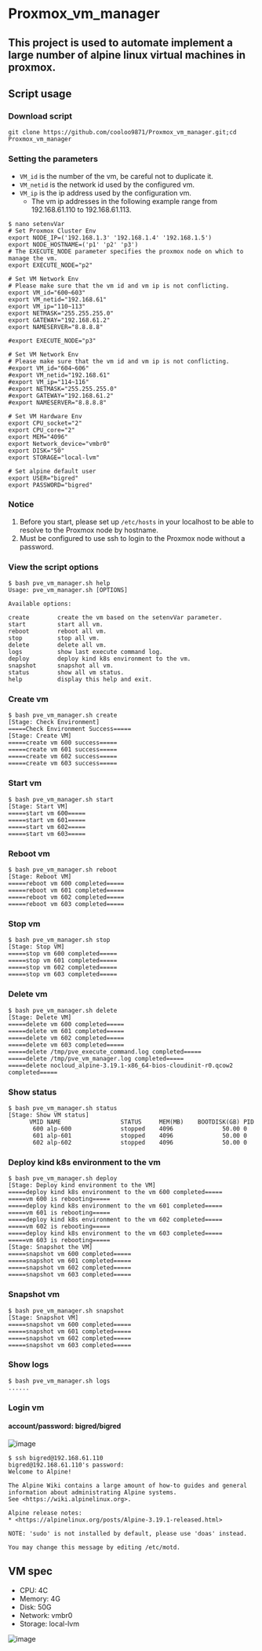 # Proxmox_vm_manager
## This project is used to automate implement a large number of alpine linux virtual machines in proxmox.
## Script usage
### Download script
```
git clone https://github.com/cooloo9871/Proxmox_vm_manager.git;cd Proxmox_vm_manager
```

### Setting the parameters
- `VM_id` is the number of the vm, be careful not to duplicate it.
- `VM_netid` is the network id used by the configured vm.
- `VM_ip` is the ip address used by the configuration vm.
  - The vm ip addresses in the following example range from 192.168.61.110 to 192.168.61.113.
```
$ nano setenvVar
# Set Proxmox Cluster Env
export NODE_IP=('192.168.1.3' '192.168.1.4' '192.168.1.5')
export NODE_HOSTNAME=('p1' 'p2' 'p3')
# The EXECUTE_NODE parameter specifies the proxmox node on which to manage the vm.
export EXECUTE_NODE="p2"

# Set VM Network Env
# Please make sure that the vm id and vm ip is not conflicting.
export VM_id="600~603"
export VM_netid="192.168.61"
export VM_ip="110~113"
export NETMASK="255.255.255.0"
export GATEWAY="192.168.61.2"
export NAMESERVER="8.8.8.8"

#export EXECUTE_NODE="p3"

# Set VM Network Env
# Please make sure that the vm id and vm ip is not conflicting.
#export VM_id="604~606"
#export VM_netid="192.168.61"
#export VM_ip="114~116"
#export NETMASK="255.255.255.0"
#export GATEWAY="192.168.61.2"
#export NAMESERVER="8.8.8.8"

# Set VM Hardware Env
export CPU_socket="2"
export CPU_core="2"
export MEM="4096"
export Network_device="vmbr0"
export DISK="50"
export STORAGE="local-lvm"

# Set alpine default user
export USER="bigred"
export PASSWORD="bigred"
```
### Notice
1. Before you start, please set up `/etc/hosts` in your localhost to be able to resolve to the Proxmox node by hostname.
2. Must be configured to use ssh to login to the Proxmox node without a password.
### View the script options
```
$ bash pve_vm_manager.sh help
Usage: pve_vm_manager.sh [OPTIONS]

Available options:

create        create the vm based on the setenvVar parameter.
start         start all vm.
reboot        reboot all vm.
stop          stop all vm.
delete        delete all vm.
logs          show last execute command log.
deploy        deploy kind k8s environment to the vm.
snapshot      snapshot all vm.
status        show all vm status.
help          display this help and exit.
```

### Create vm
```
$ bash pve_vm_manager.sh create
[Stage: Check Environment]
=====Check Environment Success=====
[Stage: Create VM]
=====create vm 600 success=====
=====create vm 601 success=====
=====create vm 602 success=====
=====create vm 603 success=====
```
### Start vm
```
$ bash pve_vm_manager.sh start
[Stage: Start VM]
=====start vm 600=====
=====start vm 601=====
=====start vm 602=====
=====start vm 603=====
```
### Reboot vm
```
$ bash pve_vm_manager.sh reboot
[Stage: Reboot VM]
=====reboot vm 600 completed=====
=====reboot vm 601 completed=====
=====reboot vm 602 completed=====
=====reboot vm 603 completed=====
```
### Stop vm
```
$ bash pve_vm_manager.sh stop
[Stage: Stop VM]
=====stop vm 600 completed=====
=====stop vm 601 completed=====
=====stop vm 602 completed=====
=====stop vm 603 completed=====
```
### Delete vm
```
$ bash pve_vm_manager.sh delete
[Stage: Delete VM]
=====delete vm 600 completed=====
=====delete vm 601 completed=====
=====delete vm 602 completed=====
=====delete vm 603 completed=====
=====delete /tmp/pve_execute_command.log completed=====
=====delete /tmp/pve_vm_manager.log completed=====
=====delete nocloud_alpine-3.19.1-x86_64-bios-cloudinit-r0.qcow2 completed=====
```
### Show status
```
$ bash pve_vm_manager.sh status
[Stage: Show VM status]
      VMID NAME                 STATUS     MEM(MB)    BOOTDISK(GB) PID
       600 alp-600              stopped    4096              50.00 0
       601 alp-601              stopped    4096              50.00 0
       602 alp-602              stopped    4096              50.00 0
```
### Deploy kind k8s environment to the vm
```
$ bash pve_vm_manager.sh deploy
[Stage: Deploy kind environment to the VM]
=====deploy kind k8s environment to the vm 600 completed=====
=====vm 600 is rebooting=====
=====deploy kind k8s environment to the vm 601 completed=====
=====vm 601 is rebooting=====
=====deploy kind k8s environment to the vm 602 completed=====
=====vm 602 is rebooting=====
=====deploy kind k8s environment to the vm 603 completed=====
=====vm 603 is rebooting=====
[Stage: Snapshot the VM]
=====snapshot vm 600 completed=====
=====snapshot vm 601 completed=====
=====snapshot vm 602 completed=====
=====snapshot vm 603 completed=====
```
### Snapshot vm
```
$ bash pve_vm_manager.sh snapshot
[Stage: Snapshot VM]
=====snapshot vm 600 completed=====
=====snapshot vm 601 completed=====
=====snapshot vm 602 completed=====
=====snapshot vm 603 completed=====
```
### Show logs
```
$ bash pve_vm_manager.sh logs
......
```
### Login vm
#### account/password: bigred/bigred
![image](https://github.com/cooloo9871/Proxmox_vm_manager/assets/62133915/2da5eef1-0431-47eb-876d-82226997be0f)
```
$ ssh bigred@192.168.61.110
bigred@192.168.61.110's password:
Welcome to Alpine!

The Alpine Wiki contains a large amount of how-to guides and general
information about administrating Alpine systems.
See <https://wiki.alpinelinux.org>.

Alpine release notes:
* <https://alpinelinux.org/posts/Alpine-3.19.1-released.html>

NOTE: 'sudo' is not installed by default, please use 'doas' instead.

You may change this message by editing /etc/motd.
```

## VM spec
- CPU: 4C
- Memory: 4G
- Disk: 50G
- Network: vmbr0
- Storage: local-lvm

![image](https://github.com/cooloo9871/Proxmox_vm_manager/assets/62133915/953ed351-036c-4636-9917-8ce9a0d6c76a)
